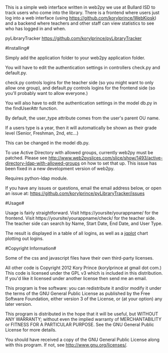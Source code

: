 This is a simple web interface written in web2py we use at Bullard ISD to track users who come into the library. There is a frontend where users just log into a web interface (using https://github.com/korylprince/WebKiosk) and a backend where teachers and other staff can view statistics to see who has logged in and when.

pyLibraryTracker
https://github.com/korylprince/pyLibraryTracker

#Installing#

Simply add the application folder to your web2py application folder.

You will have to edit the authentication settings in controllers check.py and default.py.

check.py controls logins for the teacher side (so you might want to only allow one group), and default.py controls logins for the frontend side (so you'll probably want to allow everyone.)

You will also have to edit the authentication settings in the model db.py in the findUserAttr function.

By default, the user\_type attribute comes from the user's parent OU name.

If a users type is a year, then it will automatically be shown as their grade level (Senior, Freshman, 2nd, etc...)

This can be changed in the model db.py.

To use Active Directory with allowed groups, currently web2py must be patched.
Please see http://www.web2pyslices.com/slice/show/1493/active-directory-ldap-with-allowed-groups on how to set that up.
This issue has been fixed in a new development version of web2py.

Requires python-ldap module.

If you have any issues or questions, email the email address below, or open an issue at:
https://github.com/korylprince/pyLibraryTracker/issues

#Usage#

Usage is fairly straightforward. Visit https://yoursite/yourappname/ for the frontend. Visit https://yoursite/yourappname/check/ for the teacher side. The teacher side can search by Name, Start Date, End Date, and User Type.

The result is displayed in a table of all logins, as well as a [jqplot](http://www.jqplot.com/) chart plotting out logins.

#Copyright Information#

Some of the css and javascript files have their own third-party licenses.

All other code is Copyright 2012 Kory Prince (korylprince at gmail dot com.) This code is licensed under the GPL v3 which is included in this distribution. If you'd like it licensed under another license then send me an email.

This program is free software: you can redistribute it and/or modify
it under the terms of the GNU General Public License as published by
the Free Software Foundation, either version 3 of the License, or
(at your option) any later version.

This program is distributed in the hope that it will be useful,
but WITHOUT ANY WARRANTY; without even the implied warranty of
MERCHANTABILITY or FITNESS FOR A PARTICULAR PURPOSE.  See the
GNU General Public License for more details.

You should have received a copy of the GNU General Public License
along with this program.  If not, see <http://www.gnu.org/licenses/>.
